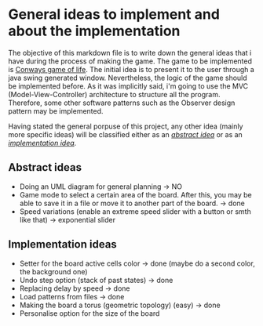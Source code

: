 # General ideas to implement and about the implementation
The objective of this markdown file is to write down the general ideas that i have during the process of making the game.
The game to be implemented is [Conways game of life](https://en.wikipedia.org/wiki/Conway%27s_Game_of_Life).
The initial idea is to present it to the user through a java swing generated window.
Nevertheless, the logic of the game should be implemented before. As it was implicitly said, i'm going to use the
MVC (Model-View-Controller) architecture to structure all the program.
Therefore, some other software patterns such as the Observer design pattern may be implemented.

Having stated the general porpuse of this project, any other idea (mainly more specific ideas) will be classified either as an [*abstract idea*](https://github.com/Jaimepas77/The-game-of-life/edit/main/ideas.md#abstract-ideas) or as an [*implementation idea*](https://github.com/Jaimepas77/The-game-of-life/edit/main/ideas.md#implementation-ideas).

## Abstract ideas

- Doing an UML diagram for general planning -> NO
- Game mode to select a certain area of the board. After this, you may be able to save it in a file or move it to another part of the board. -> done
- Speed variations (enable an extreme speed slider with a button or smth like that) -> exponential slider

## Implementation ideas

- Setter for the board active cells color -> done (maybe do a second color, the background one)
- Undo step option (stack of past states) -> done
- Replacing delay by speed -> done
- Load patterns from files -> done
- Making the board a torus (geometric topology) (easy) -> done
- Personalise option for the size of the board
